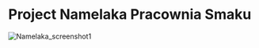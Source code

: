<h1>Project Namelaka Pracownia Smaku</h1>


![Namelaka_screenshot1](https://github.com/user-attachments/assets/764f551c-04c1-48f5-b88e-4ca3b236d5f4)
